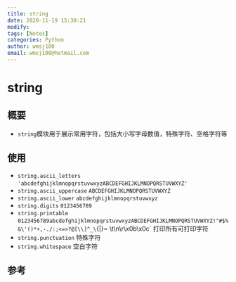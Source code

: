 ```yaml
---
title: string
date: 2020-11-19 15:30:21
modify: 
tags: [Notes]
categories: Python
author: wmsj100
email: wmsj100@hotmail.com
---
```


# string

## 概要

- `string`模块用于展示常用字符，包括大小写字母数值，特殊字符、空格字符等

## 使用

- `string.ascii_letters` `'abcdefghijklmnopqrstuvwxyzABCDEFGHIJKLMNOPQRSTUVWXYZ'`
- `string.ascii_uppercase` `ABCDEFGHIJKLMNOPQRSTUVWXYZ`
- `string.ascii_lower` `abcdefghijklmnopqrstuvwxyz`
- `string.digits` `0123456789`
- `string.printable` `0123456789abcdefghijklmnopqrstuvwxyzABCDEFGHIJKLMNOPQRSTUVWXYZ!"#$%&\'()*+,-./:;<=>?@[\\]^_\`{|}~ \t\n\r\x0b\x0c` 打印所有可打印字符
- `string.punctuation` 特殊字符
- `string.whitespace` 空白字符

## 参考

